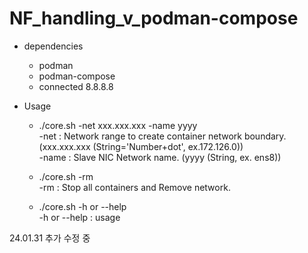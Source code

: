 # NF_handling_v_podman-compose

- dependencies
  - podman
  - podman-compose
  - connected 8.8.8.8

- Usage
  - ./core.sh -net xxx.xxx.xxx -name yyyy\
    -net        : Network range to create container network boundary. (xxx.xxx.xxx (String='Number+dot', ex.172.126.0))\
    -name       : Slave NIC Network name. (yyyy (String, ex. ens8))

  - ./core.sh -rm\
    -rm         : Stop all containers and Remove network.

  - ./core.sh -h or --help\
    -h or --help  : usage

24.01.31 추가 수정 중


